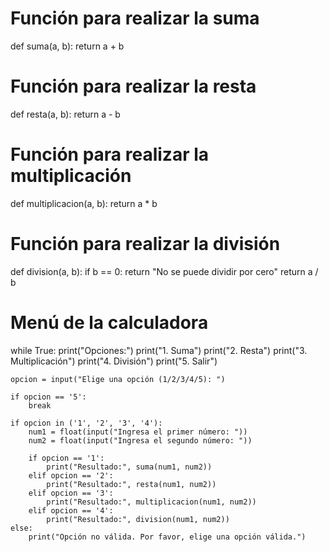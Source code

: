 # Función para realizar la suma
def suma(a, b):
    return a + b

# Función para realizar la resta
def resta(a, b):
    return a - b

# Función para realizar la multiplicación
def multiplicacion(a, b):
    return a * b

# Función para realizar la división
def division(a, b):
    if b == 0:
        return "No se puede dividir por cero"
    return a / b

# Menú de la calculadora
while True:
    print("Opciones:")
    print("1. Suma")
    print("2. Resta")
    print("3. Multiplicación")
    print("4. División")
    print("5. Salir")

    opcion = input("Elige una opción (1/2/3/4/5): ")

    if opcion == '5':
        break

    if opcion in ('1', '2', '3', '4'):
        num1 = float(input("Ingresa el primer número: "))
        num2 = float(input("Ingresa el segundo número: "))

        if opcion == '1':
            print("Resultado:", suma(num1, num2))
        elif opcion == '2':
            print("Resultado:", resta(num1, num2))
        elif opcion == '3':
            print("Resultado:", multiplicacion(num1, num2))
        elif opcion == '4':
            print("Resultado:", division(num1, num2))
    else:
        print("Opción no válida. Por favor, elige una opción válida.")



